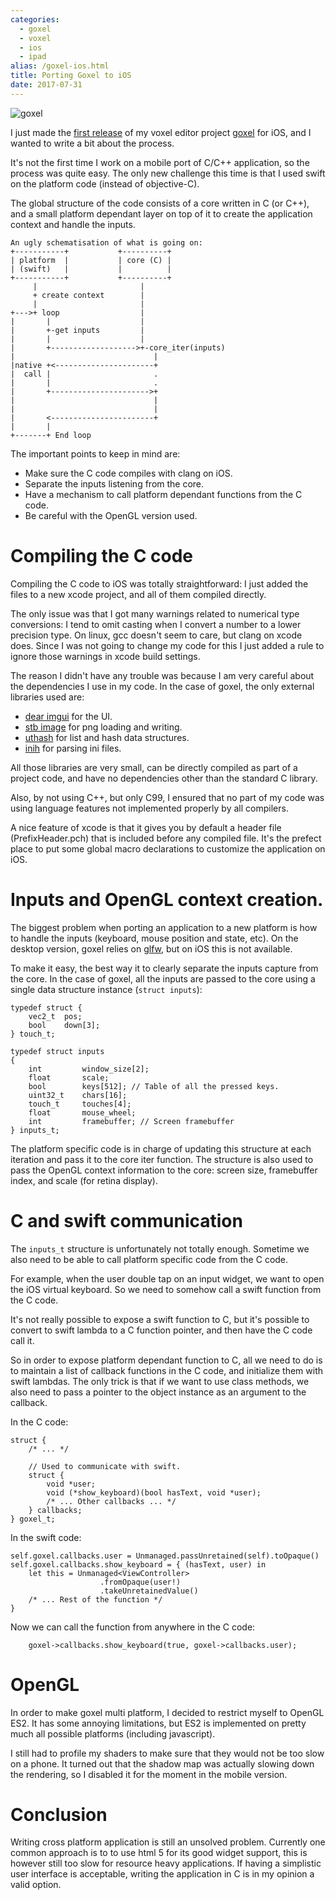 ```yaml
---
categories:
  - goxel
  - voxel
  - ios
  - ipad
alias: /goxel-ios.html
title: Porting Goxel to iOS
date: 2017-07-31
---
```



![goxel](/imgs/goxel/ios.png)

I just made the [first release][goxel ios] of my voxel editor project [goxel]
for iOS, and I wanted to write a bit about the process.

It's not the first time I work on a mobile port of C/C++ application, so
the process was quite easy.  The only new challenge this time is that I
used swift on the platform code (instead of objective-C).

The global structure of the code consists of a core written in C (or C++),
and a small platform dependant layer on top of it to create the application
context and handle the inputs.


    An ugly schematisation of what is going on:
    +-----------+           +----------+
    | platform  |           | core (C) |
    | (swift)   |           |          |
    +-----------+           +----------+
         |                       |
         + create context        |
         |                       |
    +--->+ loop                  |
    |       |                    |
    |       +-get inputs         |
    |       |                    |
    |       +------------------->+-core_iter(inputs)
    |                               |
    |native +<----------------------+
    |  call |                       .
    |       |                       .
    |       +---------------------->+
    |                               |
    |                               |
    |       <-----------------------+
    |       |
    +-------+ End loop



The important points to keep in mind are:

- Make sure the C code compiles with clang on iOS.
- Separate the inputs listening from the core.
- Have a mechanism to call platform dependant functions from the C code.
- Be careful with the OpenGL version used.


# Compiling the C code

Compiling the C code to iOS was totally straightforward: I just added the
files to a new xcode project, and all of them compiled directly.

The only issue was that I got many warnings related to numerical type
conversions: I tend to omit casting when I convert a number to a lower
precision type.  On linux, gcc doesn't seem to care, but clang on xcode does.
Since I was not going to change my code for this I just added a rule to ignore
those warnings in xcode build settings.

The reason I didn't have any trouble was because I am very careful about the
dependencies I use in my code.  In the case of goxel, the only external
libraries used are:

- [dear imgui] for the UI.
- [stb image] for png loading and writing.
- [uthash] for list and hash data structures.
- [inih] for parsing ini files.

All those libraries are very small, can be directly compiled as part of a
project code, and have no dependencies other than the standard C library.

Also, by not using C++, but only C99, I ensured that no part of my code
was using language features not implemented properly by all compilers.

A nice feature of xcode is that it gives you by default a header file
(PrefixHeader.pch) that is included before any compiled file.  It's the
prefect place to put some global macro declarations to customize the
application on iOS.


# Inputs and OpenGL context creation.

The biggest problem when porting an application to a new platform is how to
handle the inputs (keyboard, mouse position and state, etc).  On the desktop
version, goxel relies on [glfw], but on iOS this is not available.

To make it easy, the best way it to clearly separate the inputs capture
from the core.  In the case of goxel, all the inputs are passed to the core
using a single data structure instance (`struct inputs`):

    typedef struct {
        vec2_t  pos;
        bool    down[3];
    } touch_t;

    typedef struct inputs
    {
        int         window_size[2];
        float       scale;
        bool        keys[512]; // Table of all the pressed keys.
        uint32_t    chars[16];
        touch_t     touches[4];
        float       mouse_wheel;
        int         framebuffer; // Screen framebuffer
    } inputs_t;

The platform specific code is in charge of updating this structure at each
iteration and pass it to the core iter function.  The structure is also
used to pass the OpenGL context information to the core: screen size,
framebuffer index, and scale (for retina display).


# C and swift communication

The `inputs_t` structure is unfortunately not totally enough.  Sometime
we also need to be able to call platform specific code from the C code.

For example, when the user double tap on an input widget, we want to
open the iOS virtual keyboard.  So we need to somehow call a swift function
from the C code.

It's not really possible to expose a swift function to C, but it's possible
to convert to swift lambda to a C function pointer, and then have the C
code call it.

So in order to expose platform dependant function to C, all we need to do
is to maintain a list of callback functions in the C code, and initialize
them with swift lambdas.  The only trick is that if we want to use
class methods, we also need to pass a pointer to the object instance
as an argument to the callback.

In the C code:

    struct {
        /* ... */

        // Used to communicate with swift.
        struct {
            void *user;
            void (*show_keyboard)(bool hasText, void *user);
            /* ... Other callbacks ... */
        } callbacks;
    } goxel_t;

In the swift code:

    self.goxel.callbacks.user = Unmanaged.passUnretained(self).toOpaque()
    self.goxel.callbacks.show_keyboard = { (hasText, user) in
        let this = Unmanaged<ViewController>
                        .fromOpaque(user!)
                        .takeUnretainedValue()
        /* ... Rest of the function */
    }

Now we can call the function from anywhere in the C code:

        goxel->callbacks.show_keyboard(true, goxel->callbacks.user);


# OpenGL

In order to make goxel multi platform, I decided to restrict myself to
OpenGL ES2.  It has some annoying limitations, but ES2 is implemented on
pretty much all possible platforms (including javascript).

I still had to profile my shaders to make sure that they would not be too
slow on a phone.  It turned out that the shadow map was actually slowing
down the rendering, so I disabled it for the moment in the mobile version.


# Conclusion

Writing cross platform application is still an unsolved problem.  Currently
one common approach is to to use html 5 for its good widget support, this is
however still too slow for resource heavy applications.  If having a simplistic
user interface is acceptable, writing the application in C is in my opinion a
valid option.


[goxel]: http://guillaumechereau.github.io/goxel/
[goxel ios]: https://t.co/3H274GxuNL
[dear imgui]: https://github.com/ocornut/imgui
[stb image]: https://github.com/nothings/stb
[uthash]: https://troydhanson.github.io/uthash
[inih]: https://github.com/benhoyt/inih
[glfw]: http://www.glfw.org

